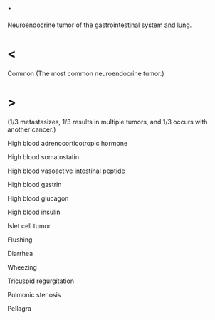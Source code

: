 # .

Neuroendocrine tumor of the gastrointestinal system and lung.

# <

Common
(The most common neuroendocrine tumor.)

# >

(1/3 metastasizes, 1/3 results in multiple tumors, and 1/3 occurs with another cancer.)

High blood adrenocorticotropic hormone

High blood somatostatin

High blood vasoactive intestinal peptide

High blood gastrin

High blood glucagon

High blood insulin

Islet cell tumor

Flushing

Diarrhea

Wheezing

Tricuspid regurgitation

Pulmonic stenosis

Pellagra
